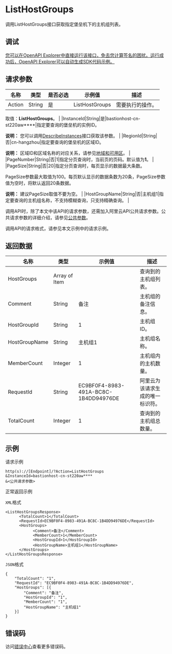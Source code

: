 # ListHostGroups

调用ListHostGroups接口获取指定堡垒机下的主机组列表。

## 调试

[您可以在OpenAPI Explorer中直接运行该接口，免去您计算签名的困扰。运行成功后，OpenAPI Explorer可以自动生成SDK代码示例。](https://api.aliyun.com/#product=Yundun-bastionhost&api=ListHostGroups&type=RPC&version=2019-12-09)

## 请求参数

|名称|类型|是否必选|示例值|描述|
|--|--|----|---|--|
|Action|String|是|ListHostGroups|需要执行的操作。

 取值：**ListHostGroups**。 |
|InstanceId|String|是|bastionhost-cn-st220aw\*\*\*\*|指定要查询的堡垒机的实例ID。

 **说明：** 您可以调用[DescribeInstances](~~153281~~)接口获取该参数。 |
|RegionId|String|否|cn-hangzhou|指定要查询的堡垒机的区域ID。

 **说明：** 区域ID和区域名称的对应关系，请参见[地域和可用区](~~40654~~)。 |
|PageNumber|String|否|1|指定分页查询时，当前页的页码。默认值为**1**。 |
|PageSize|String|否|20|指定分页查询时，每页显示的数据最大条数。

 PageSize参数最大取值为100。每页默认显示的数据条数为20条，PageSize参数值为空时，将默认返回20条数据。

 **说明：** 建议PageSize取值不要为空。 |
|HostGroupName|String|否|主机组1|指定要查询的主机组名称，不支持模糊查询，只支持精确查询。 |

调用API时，除了本文中该API的请求参数，还需加入阿里云API公共请求参数。公共请求参数的详细介绍，请参见[公共参数](~~148139~~)。

调用API的请求格式，请参见本文示例中的请求示例。

## 返回数据

|名称|类型|示例值|描述|
|--|--|---|--|
|HostGroups|Array of Item| |查询到的主机组列表。 |
|Comment|String|备注|主机组的备注信息。 |
|HostGroupId|String|1|主机组ID。 |
|HostGroupName|String|主机组1|主机组名称。 |
|MemberCount|Integer|1|主机组内的主机数量。 |
|RequestId|String|EC9BF0F4-8983-491A-BC8C-1B4DD94976DE|阿里云为该请求生成的唯一标识符。 |
|TotalCount|Integer|1|查询到的主机组总数量。 |

## 示例

请求示例

```
http(s)://[Endpoint]/?Action=ListHostGroups
&InstanceId=bastionhost-cn-st220aw****
&<公共请求参数>
```

正常返回示例

`XML`格式

```
<ListHostGroupsResponse>
      <TotalCount>1</TotalCount>
      <RequestId>EC9BF0F4-8983-491A-BC8C-1B4DD94976DE</RequestId>
      <HostGroups>
            <Comment>备注</Comment>
            <MemberCount>1</MemberCount>
            <HostGroupId>1</HostGroupId>
            <HostGroupName>主机组1</HostGroupName>
      </HostGroups>
</ListHostGroupsResponse>
```

`JSON`格式

```
{
	"TotalCount": "1",
	"RequestId": "EC9BF0F4-8983-491A-BC8C-1B4DD94976DE",
	"HostGroups": [{
		"Comment": "备注",
		"HostGroupId": "1",
		"MemberCount": "1",
		"HostGroupName": "主机组1"
	}]
}
```

## 错误码

访问[错误中心](https://error-center.alibabacloud.com/status/product/Yundun-bastionhost)查看更多错误码。

